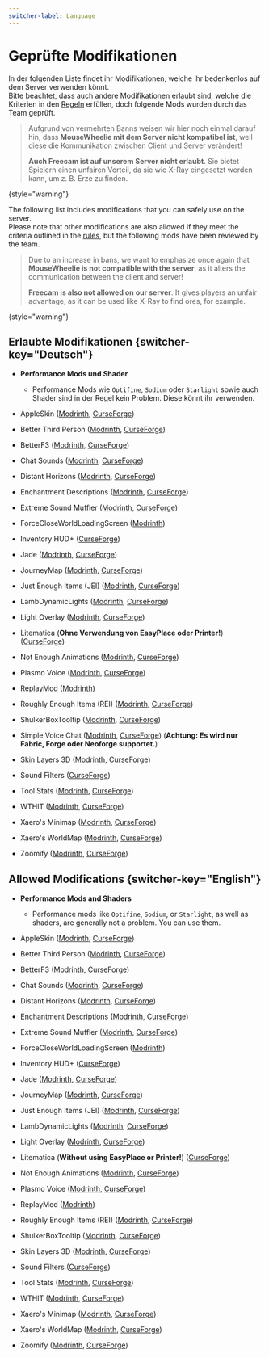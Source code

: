 ```yaml
---
switcher-label: Language
---
```


[rules]: survival-rules "Zurück zu den Regeln"

[replaymod]: https://www.replaymod.com/

# Geprüfte Modifikationen

<if switcher-key="Deutsch">

In der folgenden Liste findet ihr Modifikationen, welche ihr bedenkenlos auf dem Server verwenden könnt.\
Bitte beachtet, dass auch andere Modifikationen erlaubt sind, welche die Kriterien in
den [Regeln](rules.md) erfüllen, doch folgende Mods wurden durch das Team geprüft.

> Aufgrund von vermehrten Banns weisen wir hier noch einmal darauf hin, dass **MouseWheelie mit dem Server nicht
> kompatibel ist**, weil diese die Kommunikation zwischen Client und Server verändert!
>
> **Auch Freecam ist auf unserem Server nicht erlaubt**.
> Sie bietet Spielern einen unfairen Vorteil, da sie wie X-Ray eingesetzt werden kann, um z. B. Erze zu finden.
>
{style="warning"}

</if>

<if switcher-key="English">

The following list includes modifications that you can safely use on the server.\
Please note that other modifications are also allowed if they meet the criteria outlined in the [rules](rules.md), but
the following mods have been reviewed by the team.

> Due to an increase in bans, we want to emphasize once again that **MouseWheelie is not compatible with the server**,
> as it alters the communication between the client and server!
>
> **Freecam is also not allowed on our server**.
> It gives players an unfair advantage, as it can be used like X-Ray to find ores, for example.
>
{style="warning"}

</if>

<include from="util.md" element-id="mod-pack"/>

## Erlaubte Modifikationen {switcher-key="Deutsch"}

- **Performance Mods und Shader**
    - Performance Mods wie `Optifine`, `Sodium` oder `Starlight` sowie auch Shader sind in der Regel kein Problem.
      Diese könnt ihr verwenden.

- AppleSkin ([Modrinth](https://modrinth.com/mod/appleskin),
  [CurseForge](https://www.curseforge.com/minecraft/mc-mods/appleskin))
- Better Third Person ([Modrinth](https://modrinth.com/mod/better-third-person),
  [CurseForge](https://www.curseforge.com/minecraft/mc-mods/better-third-person))
- BetterF3 ([Modrinth](https://modrinth.com/mod/betterf3),
  [CurseForge](https://www.curseforge.com/minecraft/mc-mods/betterf3))
- Chat Sounds ([Modrinth](https://modrinth.com/mod/chatsounds),
  [CurseForge](https://www.curseforge.com/minecraft/mc-mods/chat-sounds))
- Distant Horizons ([Modrinth](https://modrinth.com/mod/distanthorizons),
  [CurseForge](https://www.curseforge.com/minecraft/mc-mods/distant-horizons))
- Enchantment Descriptions ([Modrinth](https://modrinth.com/mod/enchantment-descriptions),
  [CurseForge](https://www.curseforge.com/minecraft/mc-mods/enchantment-descriptions))
- Extreme Sound Muffler ([Modrinth](https://modrinth.com/mod/extreme_sound_muffler),
  [CurseForge](https://www.curseforge.com/minecraft/mc-mods/extreme-sound-muffler))
- ForceCloseWorldLoadingScreen ([Modrinth](https://modrinth.com/mod/forcecloseworldloadingscreen))
- Inventory HUD+ ([CurseForge](https://www.curseforge.com/minecraft/mc-mods/inventory-hud-forge))
- Jade ([Modrinth](https://modrinth.com/mod/jade), [CurseForge](https://www.curseforge.com/minecraft/mc-mods/jade))
- JourneyMap ([Modrinth](https://modrinth.com/mod/journeymap),
  [CurseForge](https://www.curseforge.com/minecraft/mc-mods/journeymap))
- Just Enough Items (JEI) ([Modrinth](https://modrinth.com/mod/jei),
  [CurseForge](https://www.curseforge.com/minecraft/mc-mods/jei))
- LambDynamicLights ([Modrinth](https://modrinth.com/mod/lambdynamiclights),
  [CurseForge](https://www.curseforge.com/minecraft/mc-mods/lambdynamiclights))
- Light Overlay ([Modrinth](https://modrinth.com/mod/light-overlay),
  [CurseForge](https://www.curseforge.com/minecraft/mc-mods/light-overlay))
- Litematica (**Ohne Verwendung von EasyPlace oder Printer!**)
  ([CurseForge](https://www.curseforge.com/minecraft/mc-mods/litematica))
- Not Enough Animations ([Modrinth](https://modrinth.com/mod/not-enough-animations),
  [CurseForge](https://www.curseforge.com/minecraft/mc-mods/not-enough-animations))
- Plasmo Voice ([Modrinth](https://modrinth.com/plugin/plasmo-voice),
  [CurseForge](https://www.curseforge.com/minecraft/mc-mods/plasmo-voice))
- ReplayMod ([Modrinth](https://modrinth.com/mod/replaymod))
- Roughly Enough Items (REI) ([Modrinth](https://modrinth.com/mod/rei),
  [CurseForge](https://www.curseforge.com/minecraft/mc-mods/roughly-enough-items))
- ShulkerBoxTooltip ([Modrinth](https://modrinth.com/mod/shulkerboxtooltip),
  [CurseForge](https://www.curseforge.com/minecraft/mc-mods/shulkerboxtooltip))
- Simple Voice Chat ([Modrinth](https://modrinth.com/plugin/simple-voice-chat/),
    [CurseForge](https://www.curseforge.com/minecraft/mc-mods/simple-voice-chat)) (**Achtung: Es wird nur Fabric, Forge oder Neoforge supportet.**)
- Skin Layers 3D ([Modrinth](https://modrinth.com/mod/3dskinlayers),
  [CurseForge](https://www.curseforge.com/minecraft/mc-mods/skin-layers-3d))
- Sound Filters ([CurseForge](https://www.curseforge.com/minecraft/mc-mods/sound-filters))
- Tool Stats ([Modrinth](https://modrinth.com/mod/tool-stats),
  [CurseForge](https://www.curseforge.com/minecraft/mc-mods/tool-stats))
- WTHIT ([Modrinth](https://modrinth.com/mod/wthit), [CurseForge](https://www.curseforge.com/minecraft/mc-mods/wthit))
- Xaero's Minimap ([Modrinth](https://modrinth.com/mod/xaeros-minimap),
  [CurseForge](https://www.curseforge.com/minecraft/mc-mods/xaeros-minimap))
- Xaero's WorldMap ([Modrinth](https://modrinth.com/mod/xaeros-world-map),
  [CurseForge](https://www.curseforge.com/minecraft/mc-mods/xaeros-world-map))
- Zoomify ([Modrinth](https://modrinth.com/mod/zoomify),
  [CurseForge](https://www.curseforge.com/minecraft/mc-mods/zoomify))


## Allowed Modifications {switcher-key="English"}

- **Performance Mods and Shaders**
  - Performance mods like `Optifine`, `Sodium`, or `Starlight`, as well as shaders, are generally not a problem.
    You can use them.

- AppleSkin ([Modrinth](https://modrinth.com/mod/appleskin),
  [CurseForge](https://www.curseforge.com/minecraft/mc-mods/appleskin))
- Better Third Person ([Modrinth](https://modrinth.com/mod/better-third-person),
  [CurseForge](https://www.curseforge.com/minecraft/mc-mods/better-third-person))
- BetterF3 ([Modrinth](https://modrinth.com/mod/betterf3),
  [CurseForge](https://www.curseforge.com/minecraft/mc-mods/betterf3))
- Chat Sounds ([Modrinth](https://modrinth.com/mod/chatsounds),
  [CurseForge](https://www.curseforge.com/minecraft/mc-mods/chat-sounds))
- Distant Horizons ([Modrinth](https://modrinth.com/mod/distanthorizons),
  [CurseForge](https://www.curseforge.com/minecraft/mc-mods/distant-horizons))
- Enchantment Descriptions ([Modrinth](https://modrinth.com/mod/enchantment-descriptions),
  [CurseForge](https://www.curseforge.com/minecraft/mc-mods/enchantment-descriptions))
- Extreme Sound Muffler ([Modrinth](https://modrinth.com/mod/extreme_sound_muffler),
  [CurseForge](https://www.curseforge.com/minecraft/mc-mods/extreme-sound-muffler))
- ForceCloseWorldLoadingScreen ([Modrinth](https://modrinth.com/mod/forcecloseworldloadingscreen))
- Inventory HUD+ ([CurseForge](https://www.curseforge.com/minecraft/mc-mods/inventory-hud-forge))
- Jade ([Modrinth](https://modrinth.com/mod/jade), [CurseForge](https://www.curseforge.com/minecraft/mc-mods/jade))
- JourneyMap ([Modrinth](https://modrinth.com/mod/journeymap),
  [CurseForge](https://www.curseforge.com/minecraft/mc-mods/journeymap))
- Just Enough Items (JEI) ([Modrinth](https://modrinth.com/mod/jei),
  [CurseForge](https://www.curseforge.com/minecraft/mc-mods/jei))
- LambDynamicLights ([Modrinth](https://modrinth.com/mod/lambdynamiclights),
  [CurseForge](https://www.curseforge.com/minecraft/mc-mods/lambdynamiclights))
- Light Overlay ([Modrinth](https://modrinth.com/mod/light-overlay),
  [CurseForge](https://www.curseforge.com/minecraft/mc-mods/light-overlay))
- Litematica (**Without using EasyPlace or Printer!**)
  ([CurseForge](https://www.curseforge.com/minecraft/mc-mods/litematica))
- Not Enough Animations ([Modrinth](https://modrinth.com/mod/not-enough-animations),
  [CurseForge](https://www.curseforge.com/minecraft/mc-mods/not-enough-animations))
- Plasmo Voice ([Modrinth](https://modrinth.com/plugin/plasmo-voice),
  [CurseForge](https://www.curseforge.com/minecraft/mc-mods/plasmo-voice))
- ReplayMod ([Modrinth](https://modrinth.com/mod/replaymod))
- Roughly Enough Items (REI) ([Modrinth](https://modrinth.com/mod/rei),
  [CurseForge](https://www.curseforge.com/minecraft/mc-mods/roughly-enough-items))
- ShulkerBoxTooltip ([Modrinth](https://modrinth.com/mod/shulkerboxtooltip),
  [CurseForge](https://www.curseforge.com/minecraft/mc-mods/shulkerboxtooltip))
- Skin Layers 3D ([Modrinth](https://modrinth.com/mod/3dskinlayers),
  [CurseForge](https://www.curseforge.com/minecraft/mc-mods/skin-layers-3d))
- Sound Filters ([CurseForge](https://www.curseforge.com/minecraft/mc-mods/sound-filters))
- Tool Stats ([Modrinth](https://modrinth.com/mod/tool-stats),
  [CurseForge](https://www.curseforge.com/minecraft/mc-mods/tool-stats))
- WTHIT ([Modrinth](https://modrinth.com/mod/wthit), [CurseForge](https://www.curseforge.com/minecraft/mc-mods/wthit))
- Xaero's Minimap ([Modrinth](https://modrinth.com/mod/xaeros-minimap),
  [CurseForge](https://www.curseforge.com/minecraft/mc-mods/xaeros-minimap))
- Xaero's WorldMap ([Modrinth](https://modrinth.com/mod/xaeros-world-map),
  [CurseForge](https://www.curseforge.com/minecraft/mc-mods/xaeros-world-map))
- Zoomify ([Modrinth](https://modrinth.com/mod/zoomify),
  [CurseForge](https://www.curseforge.com/minecraft/mc-mods/zoomify))